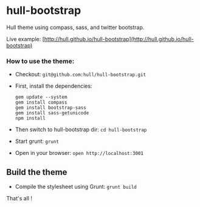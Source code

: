 # hull-bootstrap

Hull theme using compass, sass, and twitter bootstrap.

Live example: [http://hull.github.io/hull-bootstrap](http://hull.github.io/hull-bootstrap)

### How to use the theme:

* Checkout: ``git@github.com:hull/hull-bootstrap.git``

* First, install the dependencies:

  ```
  gem update --system
  gem install compass
  gem install bootstrap-sass
  gem install sass-getunicode
  npm install
  ```
  
* Then switch to hull-bootstrap dir: ``cd hull-bootstrap``
* Start grunt: ``grunt``
* Open in your browser: ``open http://localhost:3001``

## Build the theme

* Compile the stylesheet using Grunt: ``grunt build``

That's all !



